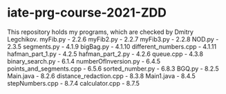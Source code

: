 # iate-prg-course-2021-ZDD
This repository holds my programs, which are checked by Dmitry Legchikov.
myFib.py - 2.2.6
myFib2.py - 2.2.7
myFib3.py - 2.2.8
NOD.py - 2.3.5
segments.py - 4.1.9
bigBag.py - 4.1.10
different_numbers.cpp - 4.1.11
hafman_part_1.py - 4.2.5
hafman_part_2.py - 4.2.6
queue.cpp - 4.3.8
binary_search.py - 6.1.4
numberOfInversion.py - 6.4.5
points_and_segments.cpp - 6.5.6
sorted_number.py - 6.8.3
BGQ.py - 8.2.5
Main.java - 8.2.6
distance_redaction.cpp - 8.3.8
Main1.java - 8.4.5
stepNumbers.cpp - 8.7.4
calculator.cpp - 8.7.5
